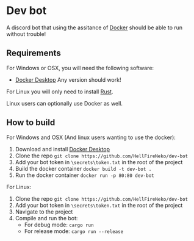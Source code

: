 # Dev bot
A discord bot that using the assitance of [Docker](https://www.docker.com/) should be able to run without trouble!

## Requirements
For Windows or OSX, you will need the following software:
- [Docker Desktop](https://www.docker.com/products/docker-desktop/) Any version should work!

For Linux you will only need to install [Rust](https://rustup.rs/).

Linux users can optionally use Docker as well.

## How to build
For Windows and OSX (And linux users wanting to use the docker):
1. Download and install [Docker Desktop](https://www.docker.com/products/docker-desktop/)
2. Clone the repo `git clone https://github.com/HellFireNeko/dev-bot`
3. Add your bot token in `\secrets\token.txt` in the root of the project
4. Build the docker container `docker build -t dev-bot .`
5. Run the docker container `docker run -p 80:80 dev-bot`

For Linux:
1. Clone the repo `git clone https://github.com/HellFireNeko/dev-bot`
2. Add your bot token in `\secrets\token.txt` in the root of the project
3. Navigate to the project
4. Compile and run the bot:
    - For debug mode: `cargo run`
    - For release mode: `cargo run --release`